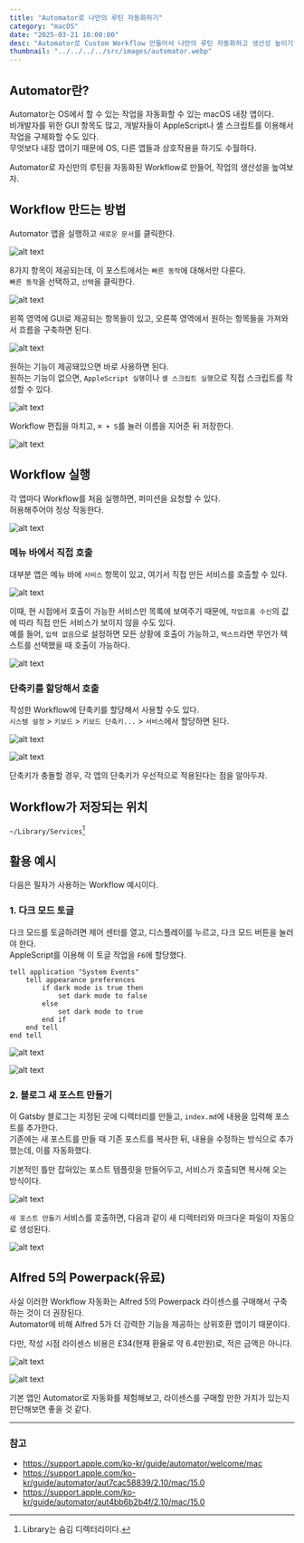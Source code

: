 ```yaml
---
title: "Automator로 나만의 루틴 자동화하기"
category: "macOS"
date: "2025-03-21 10:00:00"
desc: "Automator로 Custom Workflow 만들어서 나만의 루틴 자동화하고 생산성 높이기"
thumbnail: "../../../../src/images/automator.webp"
---
```


## Automator란?

Automator는 OS에서 할 수 있는 작업을 자동화할 수 있는 macOS 내장 앱이다.<br>
비개발자를 위한 GUI 항목도 많고, 개발자들이 AppleScript나 셸 스크립트를 이용해서 작업을 구체화할 수도 있다.<br>
무엇보다 내장 앱이기 때문에 OS, 다른 앱들과 상호작용을 하기도 수월하다.

Automator로 자신만의 루틴을 자동화된 Workflow로 만들어, 작업의 생산성을 높여보자.

## Workflow 만드는 방법

Automator 앱을 실행하고 `새로운 문서`를 클릭한다.

![alt text](image-2.png)

8가지 항목이 제공되는데, 이 포스트에서는 `빠른 동작`에 대해서만 다룬다.<br>
`빠른 동작`을 선택하고, `선택`을 클릭한다.

![alt text](image-4.png)

왼쪽 영역에 GUI로 제공되는 항목들이 있고, 오른쪽 영역에서 원하는 항목들을 가져와서 흐름을 구축하면 된다.

![alt text](image-3.png)

원하는 기능이 제공돼있으면 바로 사용하면 된다.<br>
원하는 기능이 없으면, `AppleScript 실행`이나 `셸 스크립트 실행`으로 직접 스크립트를 작성할 수 있다.

![alt text](image-5.png)

Workflow 편집을 마치고, `⌘ + S`를 눌러 이름을 지어준 뒤 저장한다.

![alt text](image-6.png)

## Workflow 실행

각 앱마다 Workflow를 처음 실행하면, 퍼미션을 요청할 수 있다.<br>
허용해주어야 정상 작동한다.

![alt text](image-11.png)

### 메뉴 바에서 직접 호출

대부분 앱은 메뉴 바에 `서비스` 항목이 있고, 여기서 직접 만든 서비스를 호출할 수 있다.

![alt text](image-7.png)

이때, 현 시점에서 호출이 가능한 서비스만 목록에 보여주기 때문에, `작업흐름 수신`의 값에 따라 직접 만든 서비스가 보이지 않을 수도 있다.<br>
예를 들어, `입력 없음`으로 설정하면 모든 상황에 호출이 가능하고, `텍스트`라면 무언가 텍스트를 선택했을 때 호출이 가능하다.

![alt text](image-8.png)

### 단축키를 할당해서 호출

작성한 Workflow에 단축키를 할당해서 사용할 수도 있다.<br>
`시스템 설정` > `키보드` > `키보드 단축키...` > `서비스`에서 할당하면 된다.

![alt text](image-10.png)

![alt text](image-9.png)

단축키가 충돌할 경우, 각 앱의 단축키가 우선적으로 적용된다는 점을 알아두자.

## Workflow가 저장되는 위치

`~/Library/Services`[^1]

## 활용 예시

다음은 필자가 사용하는 Workflow 예시이다.

### 1. 다크 모드 토글

다크 모드를 토글하려면 제어 센터를 열고, 디스플레이를 누르고, 다크 모드 버튼을 눌러야 한다.<br>
AppleScript를 이용해 이 토글 작업을 `F6`에 할당했다.

```applescript
tell application "System Events"
    tell appearance preferences
        if dark mode is true then
            set dark mode to false
        else
            set dark mode to true
        end if
    end tell
end tell
```

![alt text](image-12.png)

![alt text](image-13.png)

### 2. 블로그 새 포스트 만들기

이 Gatsby 블로그는 지정된 곳에 디렉터리를 만들고, `index.md`에 내용을 입력해 포스트를 추가한다.<br>
기존에는 새 포스트를 만들 때 기존 포스트를 복사한 뒤, 내용을 수정하는 방식으로 추가했는데, 이를 자동화했다.

기본적인 틀만 잡혀있는 포스트 템플릿을 만들어두고, 서비스가 호출되면 복사해 오는 방식이다.

![alt text](image-14.png)

`새 포스트 만들기` 서비스를 호출하면, 다음과 같이 새 디렉터리와 마크다운 파일이 자동으로 생성된다.

![alt text](image-15.png)

## Alfred 5의 Powerpack(유료)

사실 이러한 Workflow 자동화는 Alfred 5의 Powerpack 라이센스를 구매해서 구축하는 것이 더 권장된다.<br>
Automator에 비해 Alfred 5가 더 강력한 기능을 제공하는 상위호환 앱이기 때문이다.

다만, 작성 시점 라이센스 비용은 £34(현재 환율로 약 6.4만원)로, 적은 금액은 아니다.

![alt text](image-1.png)

![alt text](image.png)

기본 앱인 Automator로 자동화를 체험해보고, 라이센스를 구매할 만한 가치가 있는지 판단해보면 좋을 것 같다.

---

### 참고

- https://support.apple.com/ko-kr/guide/automator/welcome/mac
- https://support.apple.com/ko-kr/guide/automator/aut7cac58839/2.10/mac/15.0
- https://support.apple.com/ko-kr/guide/automator/aut4bb6b2b4f/2.10/mac/15.0

[^1]: Library는 숨김 디렉터리이다.
